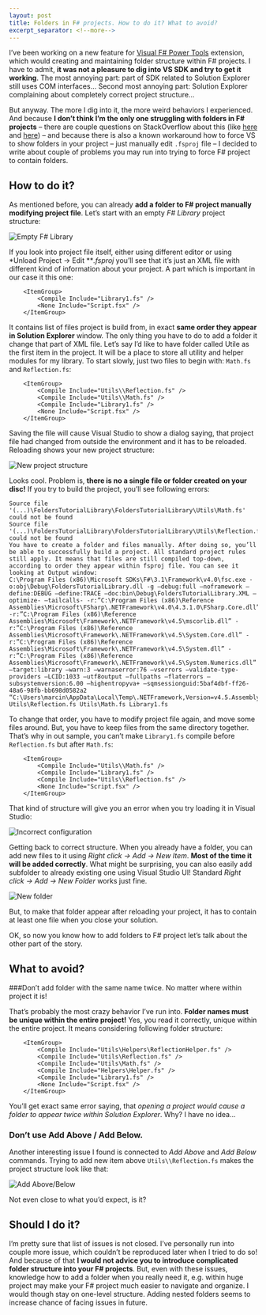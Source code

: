```yaml
---
layout: post
title: Folders in F# projects. How to do it? What to avoid?
excerpt_separator: <!--more-->
---
```


I’ve been working on a new feature for [Visual F# Power Tools](https://github.com/fsprojects/VisualFSharpPowerTools) extension, which would creating and maintaining folder structure within F# projects. I have to admit, **it was not a pleasure to dig into VS SDK and try to get it working**. The most annoying part: part of SDK related to Solution Explorer still uses COM interfaces… Second most annoying part: Solution Explorer complaining about completely correct project structure…

<!--more-->

But anyway. The more I dig into it, the more weird behaviors I experienced. And because **I don’t think I’m the only one struggling with folders in F# projects** – there are couple questions on StackOverflow about this (like [here](http://stackoverflow.com/q/5918534/1163867) and [here](http://stackoverflow.com/q/5396465/1163867)) – and because there is also a known workaround how to force VS to show folders in your project – just manually edit `.fsproj` file – I decided to write about couple of problems you may run into trying to force F# project to contain folders.

## How to do it?

As mentioned before, you can already **add a folder to F# project manually modifying project file**. Let’s start with an empty *F# Library* project structure:

![Empty F# Library](../images/folders-solution-explorer.png)

If you look into project file itself, either using different editor or using *Unload Project -> Edit ***.fsproj* you’ll see that it’s just an XML file with different kind of information about your project. A part which is important in our case it this one:

```
    <ItemGroup>
        <Compile Include="Library1.fs" />
        <None Include="Script.fsx" />
    </ItemGroup>
```

It contains list of files project is build from, in exact **same order they appear in Solution Explorer** window. The only thing you have to do to add a folder it change that part of XML file. Let’s say I’d like to have folder called Utile as the first item in the project. It will be a place to store all utility and helper modules for my library. To start slowly, just two files to begin with: `Math.fs` and `Reflection.fs`:

```
    <ItemGroup>
        <Compile Include="Utils\\Reflection.fs" />
        <Compile Include="Utils\\Math.fs" />
        <Compile Include="Library1.fs" />
        <None Include="Script.fsx" />
    </ItemGroup>
```

Saving the file will cause Visual Studio to show a dialog saying, that project file had changed from outside the environment and it has to be reloaded. Reloading shows your new project structure:

![New project structure](../images/folder-WithUtils.png)

Looks cool. Problem is, **there is no a single file or folder created on your disc!** If you try to build the project, you’ll see following errors:

```
Source file '(...)\FoldersTutorialLibrary\FoldersTutorialLibrary\Utils\Math.fs' could not be found
Source file '(...)\FoldersTutorialLibrary\FoldersTutorialLibrary\Utils\Reflection.fs' could not be found
You have to create a folder and files manually. After doing so, you’ll be able to successfully build a project. All standard project rules still apply. It means that files are still compiled top-down, according to order they appear within fsproj file. You can see it looking at Output window:
C:\Program Files (x86)\Microsoft SDKs\F#\3.1\Framework\v4.0\fsc.exe -o:obj\Debug\FoldersTutorialLibrary.dll -g –debug:full –noframework –define:DEBUG –define:TRACE –doc:bin\Debug\FoldersTutorialLibrary.XML –optimize- –tailcalls- -r:”C:\Program Files (x86)\Reference Assemblies\Microsoft\FSharp\.NETFramework\v4.0\4.3.1.0\FSharp.Core.dll” -r:”C:\Program Files (x86)\Reference Assemblies\Microsoft\Framework\.NETFramework\v4.5\mscorlib.dll” -r:”C:\Program Files (x86)\Reference Assemblies\Microsoft\Framework\.NETFramework\v4.5\System.Core.dll” -r:”C:\Program Files (x86)\Reference Assemblies\Microsoft\Framework\.NETFramework\v4.5\System.dll” -r:”C:\Program Files (x86)\Reference Assemblies\Microsoft\Framework\.NETFramework\v4.5\System.Numerics.dll” –target:library –warn:3 –warnaserror:76 –vserrors –validate-type-providers –LCID:1033 –utf8output –fullpaths –flaterrors –subsystemversion:6.00 –highentropyva+ –sqmsessionguid:5baf4dbf-ff26-48a6-98fb-bb698d0582a2 “C:\Users\marcin\AppData\Local\Temp\.NETFramework,Version=v4.5.AssemblyAttributes.fs” Utils\Reflection.fs Utils\Math.fs Library1.fs
```

To change that order, you have to modify project file again, and move some files around. But, you have to keep files from the same directory together. That’s why in out sample, you can’t make `Library1.fs` compile before `Reflection.fs` but after `Math.fs`:

```
    <ItemGroup>
        <Compile Include="Utils\\Math.fs" />
        <Compile Include="Library1.fs" />
        <Compile Include="Utils\\Reflection.fs" />
        <None Include="Script.fsx" />
    </ItemGroup>
```

That kind of structure will give you an error when you try loading it in Visual Studio:

![Incorrect configuration](../images/folders-Incorrect.png)

Getting back to correct structure. When you already have a folder, you can add new files to it using *Right click -> Add -> New Item*. **Most of the time it will be added correctly**. What might be surprising, you can also easily add subfolder to already existing one using Visual Studio UI! Standard *Right click -> Add -> New Folder* works just fine.

![New folder](../images/folders-NewFolder.png)

But, to make that folder appear after reloading your project, it has to contain at least one file when you close your solution.

OK, so now you know how to add folders to F# project let’s talk about the other part of the story.

## What to avoid?

###Don’t add folder with the same name twice. No matter where within project it is!

That’s probably the most crazy behavior I’ve run into. **Folder names must be unique within the entire project!** Yes, you read it correctly, unique within the entire project. It means considering following folder structure:

```
    <ItemGroup>
        <Compile Include="Utils\Helpers\ReflectionHelper.fs" />
        <Compile Include="Utils\Reflection.fs" />
        <Compile Include="Utils\Math.fs" />
        <Compile Include="Helpers\Helper.fs" />
        <Compile Include="Library1.fs" />
        <None Include="Script.fsx" />
    </ItemGroup>
```

You’ll get exact same error saying, that *opening a project would cause a folder to appear twice within Solution Explorer*. Why? I have no idea…

### Don’t use Add Above / Add Below.

Another interesting issue I found is connected to *Add Above* and *Add Below* commands. Trying to add new item above `Utils\\Reflection.fs` makes the project structure look like that:

![Add Above/Below](../images/folders-AddAbove.png)

Not even close to what you’d expect, is it?


## Should I do it?

I’m pretty sure that list of issues is not closed. I’ve personally run into couple more issue, which couldn’t be reproduced later when I tried to do so! And because of that **I would not advice you to introduce complicated folder structure into your F# projects**. But, even with these issues, knowledge how to add a folder when you really need it, e.g. within huge project may make your F# project much easier to navigate and organize. I would though stay on one-level structure. Adding nested folders seems to increase chance of facing issues in future.